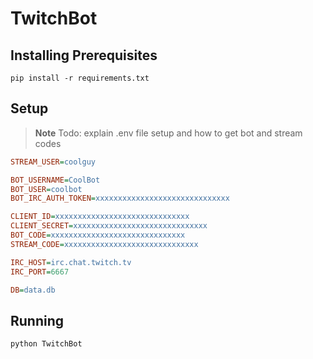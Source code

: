# TwitchBot

## Installing Prerequisites

`pip install -r requirements.txt`

## Setup

> **Note**
> Todo: explain .env file setup and how to get bot and stream codes

```ini
STREAM_USER=coolguy

BOT_USERNAME=CoolBot
BOT_USER=coolbot
BOT_IRC_AUTH_TOKEN=xxxxxxxxxxxxxxxxxxxxxxxxxxxxxx

CLIENT_ID=xxxxxxxxxxxxxxxxxxxxxxxxxxxxxx
CLIENT_SECRET=xxxxxxxxxxxxxxxxxxxxxxxxxxxxxx
BOT_CODE=xxxxxxxxxxxxxxxxxxxxxxxxxxxxxx
STREAM_CODE=xxxxxxxxxxxxxxxxxxxxxxxxxxxxxx

IRC_HOST=irc.chat.twitch.tv
IRC_PORT=6667

DB=data.db
```

## Running

`python TwitchBot`